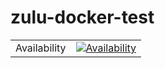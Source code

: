 # zulu-docker-test

 
|  |  |
| --- | --- |
| Availability | [![Availability](https://github.com/AntonKozlov/zulu-docker-test/actions/workflows/avail.yml/badge.svg)](https://github.com/AntonKozlov/zulu-docker-test/actions/workflows/avail.yml) |
